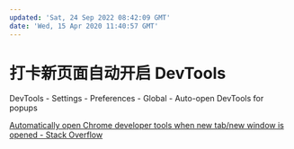 ```yaml
---
updated: 'Sat, 24 Sep 2022 08:42:09 GMT'
date: 'Wed, 15 Apr 2020 11:40:57 GMT'
---
```


# 打卡新页面自动开启 DevTools

DevTools - Settings - Preferences - Global - Auto-open DevTools for popups

[Automatically open Chrome developer tools when new tab/new window is opened - Stack Overflow](https://stackoverflow.com/questions/12212504/automatically-open-chrome-developer-tools-when-new-tab-new-window-is-opened)
